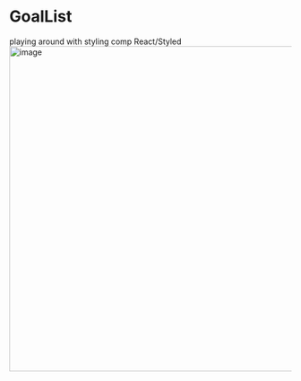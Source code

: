 # GoalList
playing around with styling comp React/Styled
<img width="579" alt="image" src="https://user-images.githubusercontent.com/98285260/221641346-3f1b924b-1826-4fa3-b2a7-d7d16954575a.png">
